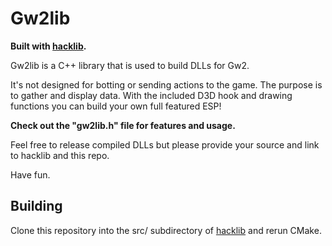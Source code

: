 # Gw2lib #

**Built with [hacklib](https://bitbucket.org/rafzi/hacklib).**

Gw2lib is a C++ library that is used to build DLLs for Gw2.

It's not designed for botting or sending actions to the game. The purpose is to gather and display data. With the included D3D hook and drawing functions you can build your own full featured ESP!

**Check out the "gw2lib.h" file for features and usage.**

Feel free to release compiled DLLs but please provide your source and link to hacklib and this repo.

Have fun.

## Building ##

Clone this repository into the src/ subdirectory of [hacklib](https://bitbucket.org/rafzi/hacklib) and rerun CMake.